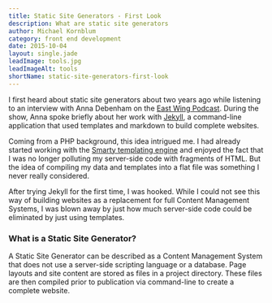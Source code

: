 ```yaml
---
title: Static Site Generators - First Look
description: What are static site generators
author: Michael Kornblum
category: front end development
date: 2015-10-04
layout: single.jade
leadImage: tools.jpg
leadImageAlt: tools
shortName: static-site-generators-first-look
---
```


I first heard about static site generators about two years ago while listening to an interview with Anna Debenham on the [East Wing Podcast](http://5by5.tv/eastwing/69). During the show, Anna spoke briefly about her work with [Jekyll](https://jekyllrb.com/), a command-line application that used templates and markdown to build complete websites.

Coming from a PHP background, this idea intrigued me. I had already started working with the [Smarty templating engine](http://www.smarty.net/) and enjoyed the fact that I was no longer polluting my server-side code with fragments of HTML. But the idea of compiling my data and templates into a flat file was something I never really considered.

After trying Jekyll for the first time, I was hooked. While I could not see this way of building websites as a replacement for full Content Management Systems, I was blown away by just how much server-side code could be eliminated by just using templates.

### What is a Static Site Generator?
A Static Site Generator can be described as a Content Management System that does not use a server-side scripting language or a database. Page layouts and site content are stored as files in a project directory. These files are then compiled prior to publication via command-line to create a complete website.
